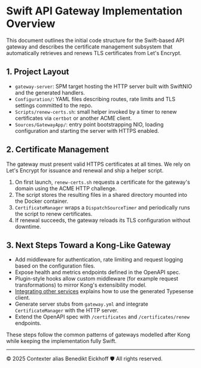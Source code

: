# Swift API Gateway Implementation Overview

This document outlines the initial code structure for the Swift-based API gateway and describes the certificate management subsystem that automatically retrieves and renews TLS certificates from Let's Encrypt.

## 1. Project Layout
- `gateway-server`: SPM target hosting the HTTP server built with SwiftNIO and the generated handlers.
- `Configuration/`: YAML files describing routes, rate limits and TLS settings committed to the repo.
- `Scripts/renew-certs.sh`: small helper invoked by a timer to renew certificates via `certbot` or another ACME client.
- `Sources/GatewayApp/`: entry point bootstrapping NIO, loading configuration and starting the server with HTTPS enabled.

## 2. Certificate Management
The gateway must present valid HTTPS certificates at all times. We rely on Let's Encrypt for issuance and renewal and ship a helper script.
1. On first launch, `renew-certs.sh` requests a certificate for the gateway's domain using the ACME HTTP challenge.
2. The script stores the resulting files in a shared directory mounted into the Docker container.
3. `CertificateManager` wraps a `DispatchSourceTimer` and periodically runs the script to renew certificates.
4. If renewal succeeds, the gateway reloads its TLS configuration without downtime.

## 3. Next Steps Toward a Kong-Like Gateway
- Add middleware for authentication, rate limiting and request logging based on the configuration files.
- Expose health and metrics endpoints defined in the OpenAPI spec.
 - Plugin-style hooks allow custom middleware (for example request transformations) to mirror Kong's extensibility model.
 - [Integrating other services](../typesense_client_integration.md) explains how to use the generated Typesense client.
- Generate server stubs from `gateway.yml` and integrate `CertificateManager` with the HTTP server.
- Extend the OpenAPI spec with `/certificates` and `/certificates/renew` endpoints.

These steps follow the common patterns of gateways modelled after Kong while keeping the implementation fully Swift.

---
© 2025 Contexter alias Benedikt Eickhoff 🛡️ All rights reserved.
